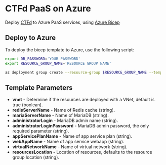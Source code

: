 # CTFd PaaS on Azure

Deploy [CTFd](https://github.com/CTFd/CTFd) to Azure PaaS services, using [Azure Bicep](https://learn.microsoft.com/en-us/azure/azure-resource-manager/bicep/overview?tabs=bicep)

## Deploy to Azure

To deploy the bicep template to Azure, use the following script:

```bash
export DB_PASSWORD='YOUR PASSWORD'
export RESOURCE_GROUP_NAME='RESOURCE GROUP NAME'

az deployment group create --resource-group $RESOURCE_GROUP_NAME --template-file ctfd.bicep --parameters administratorLoginPassword=$DB_PASSWORD 
```

## Template Parameters

- **vnet** - Determine if the resources are deployed with a VNet, default is true (boolean).
- **redisServerName** - Name of Redis cache (string).
- **mariaServerName** - Name of MariaDB (string).
- **administratorLogin** - MariaDB admin name (string).
- **administratorLoginPassword** - MariaDB admin password, the only required parameter (string).
- **appServicePlanName** - Name of app service plan (string).
- **webAppName** - Name of app service webapp (string).
- **virtualNetworkName** - Name of virtual network (string).
- **resourcesLocation** - Location of resources, defaults to the resource group location (string).
